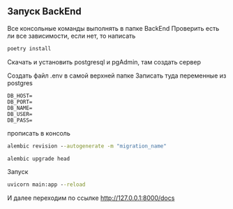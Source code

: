 ## Запуск BackEnd

Все консольные команды выполнять в папке BackEnd
Проверить есть ли все зависимости, если нет, то написать 
```cmd
poetry install
```

Скачать и установить postgresql и pgAdmin, там создать сервер

Создать файл .env в самой верхней папке
Записать туда переменные из postgres
```env
DB_HOST=  
DB_PORT=  
DB_NAME=  
DB_USER=  
DB_PASS=
```

прописать в консоль 

```cmd
alembic revision --autogenerate -m "migration_name"

alembic upgrade head
```

Запуск
```cmd
uvicorn main:app --reload
```

И далее переходим по ссылке
http://127.0.0.1:8000/docs
